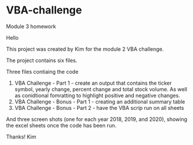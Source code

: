 # VBA-challenge
Module 3 homework

Hello

This project was created by Kim for the module 2 VBA challenge.

The project contains six files.

Three files contiaing the code
1. VBA Challenge - Part 1 - create an output that contains the ticker symbol, yearly change, percent change and total stock volume.  As well as conidtional fomratting to highlight positive and negative changes.
2. VBA Challenge - Bonus - Part 1 - creating an additional summary table
3. VBA Challenge - Bonus - Part 2 - have the VBA scrip run on all sheets

And three screen shots (one for each year 2018, 2019, and 2020), showing the excel sheets once the code has been run.

Thanks!
Kim
